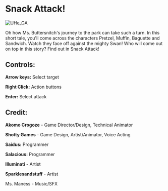 # Snack Attack!

![UHe_GA](https://github.com/Seydus/Snack-Attack/assets/36193712/099b6f8b-980d-4d01-8469-35b0592aa141)

Oh how Ms. Buttersnitch's journey to the park can take such a turn. In this short tale, you'll come across the characters Pretzel, Muffin, Baguette and Sandwich. Watch they face off against the mighty Swan! Who will come out on top in this story? Find out in Snack Attack! 

## Controls:

**Arrow keys:** Select target

**Right Click:** Action buttons

**Enter:** Select attack

## Credit:

**Akomo Crogoze** - Game Director/Design, Technical Animator

**Shotty Games** - Game Design,  Artist/Animator, Voice Acting

**Saidus:** Programmer

**Salacious:** Programmer

**Illuminati** - Artist

**Sparklesandstuff** - Artist 

Ms. Maness - Music/SFX
